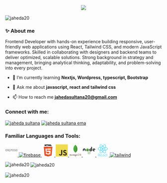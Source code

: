 <div align="center">
  <img height="full" width="full" src="https://i.ibb.co/BLJx18R/360-F-578949486-IUFDkb-OIh-Pm-Dki-Kw-CNv-G7o-OAt-P9s-Nv-O6.jpg"  />
  
</div>

<p align="left"> <img src="https://komarev.com/ghpvc/?username=jaheda20&label=Profile%20views&color=0e75b6&style=flat" alt="jaheda20" /> </p>

<h3 align="left">✨ About me</h3>
Frontend Developer with hands-on experience building responsive, user-friendly web applications using React, Tailwind CSS, and modern JavaScript frameworks. Skilled in collaborating with designers and backend teams to deliver optimized, scalable solutions. Strong background in strategy and management, bringing analytical thinking, adaptability, and problem-solving into every project.


- 🌱 I’m currently learning **Nextjs, Wordpress, typescript, Bootstrap**

- 💬 Ask me about **javascript, react and tailwind css**

- 📫 How to reach me **jahedasultana20@gmail.com**

<h3 align="left">Connect with me:</h3>
<p align="left">
<a href="https://linkedin.com/in/jaheda sultana" target="blank"><img align="center" src="https://raw.githubusercontent.com/rahuldkjain/github-profile-readme-generator/master/src/images/icons/Social/linked-in-alt.svg" alt="jaheda sultana" height="30" width="40" /></a>
<a href="https://fb.com/jaheda sultana ema" target="blank"><img align="center" src="https://raw.githubusercontent.com/rahuldkjain/github-profile-readme-generator/master/src/images/icons/Social/facebook.svg" alt="jaheda sultana ema" height="30" width="40" /></a>
</p>

<h3 align="left">Familiar Languages and Tools:</h3>
<p align="left"> <a href="https://expressjs.com" target="_blank" rel="noreferrer"> <img src="https://raw.githubusercontent.com/devicons/devicon/master/icons/express/express-original-wordmark.svg" alt="express" width="40" height="40"/> </a> <a href="https://firebase.google.com/" target="_blank" rel="noreferrer"> <img src="https://www.vectorlogo.zone/logos/firebase/firebase-icon.svg" alt="firebase" width="40" height="40"/> </a> <a href="https://www.w3.org/html/" target="_blank" rel="noreferrer"> <img src="https://raw.githubusercontent.com/devicons/devicon/master/icons/html5/html5-original-wordmark.svg" alt="html5" width="40" height="40"/> </a> <a href="https://developer.mozilla.org/en-US/docs/Web/JavaScript" target="_blank" rel="noreferrer"> <img src="https://raw.githubusercontent.com/devicons/devicon/master/icons/javascript/javascript-original.svg" alt="javascript" width="40" height="40"/> </a> <a href="https://www.mongodb.com/" target="_blank" rel="noreferrer"> <img src="https://raw.githubusercontent.com/devicons/devicon/master/icons/mongodb/mongodb-original-wordmark.svg" alt="mongodb" width="40" height="40"/> </a> <a href="https://nodejs.org" target="_blank" rel="noreferrer"> <img src="https://raw.githubusercontent.com/devicons/devicon/master/icons/nodejs/nodejs-original-wordmark.svg" alt="nodejs" width="40" height="40"/> </a> <a href="https://reactjs.org/" target="_blank" rel="noreferrer"> <img src="https://raw.githubusercontent.com/devicons/devicon/master/icons/react/react-original-wordmark.svg" alt="react" width="40" height="40"/> </a> <a href="https://tailwindcss.com/" target="_blank" rel="noreferrer"> <img src="https://www.vectorlogo.zone/logos/tailwindcss/tailwindcss-icon.svg" alt="tailwind" width="40" height="40"/> </a> </p>

<p><img align="left" src="https://github-readme-stats.vercel.app/api/top-langs?username=jaheda20&show_icons=true&locale=en&layout=compact" alt="jaheda20" /></p>

<p>&nbsp;<img align="center" src="https://github-readme-stats.vercel.app/api?username=jaheda20&show_icons=true&locale=en" alt="jaheda20" /></p>

<p><img align="center" src="https://github-readme-streak-stats.herokuapp.com/?user=jaheda20&" alt="jaheda20" /></p>

